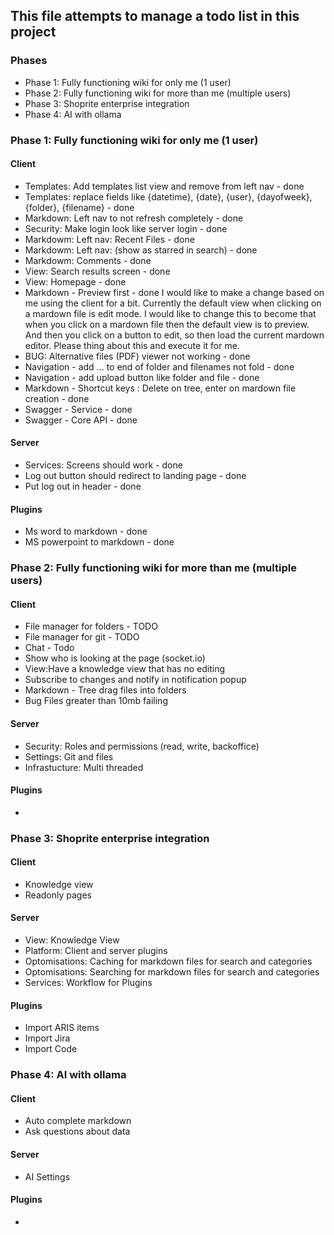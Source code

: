 ## This file attempts to manage a todo list in this project

### Phases
- Phase 1: Fully functioning wiki for only me (1 user)
- Phase 2: Fully functioning wiki for more than me (multiple users)
- Phase 3: Shoprite enterprise integration
- Phase 4: AI with ollama

### Phase 1: Fully functioning wiki for only me (1 user)
#### Client
- Templates: Add templates list view and remove from left nav - done
- Templates: replace fields like {datetime}, {date}, {user}, {dayofweek}, {folder}, {filename} - done
- Markdown: Left nav to not refresh completely - done
- Security: Make login look like server login - done
- Markdowm: Left nav: Recent Files - done
- Markdowm: Left nav: (show as starred in search) - done
- Markdowm: Comments - done
- View: Search results screen - done
- View: Homepage - done
- Markdown - Preview first - done
    I would like to make a change based on me using the client for a bit. Currently the default view when clicking on a mardown file is edit mode. I would like to change this to become that when you click on a mardown file then the default view is to preview. And then you click on a button to edit, so then load the current mardown editor. Please thing about this and execute it for me.     
- BUG: Alternative files (PDF) viewer not working - done
- Navigation - add ... to end of folder and filenames not fold  - done
- Navigation - add upload button like folder and file - done
- Markdown - Shortcut keys :  Delete on tree, enter on mardown file creation - done
- Swagger - Service - done
- Swagger - Core API - done
 
#### Server
- Services: Screens should work - done
- Log out button should redirect to landing page - done
- Put log out in header - done

#### Plugins
- Ms word to markdown - done
- MS powerpoint to markdown - done

### Phase 2: Fully functioning wiki for more than me (multiple users)
#### Client
- File manager for folders  - TODO
- File manager for git - TODO
- Chat - Todo
- Show who is looking at the page (socket.io)
- View:Have a knowledge view that has no editing
- Subscribe to changes and notify in notification popup
- Markdown - Tree drag files into folders
- Bug Files greater than 10mb failing

#### Server
- Security: Roles and permissions (read, write, backoffice)
- Settings: Git and files
- Infrastucture: Multi threaded

#### Plugins
- 

### Phase 3: Shoprite enterprise integration
#### Client
- Knowledge view
- Readonly pages

#### Server

- View: Knowledge View
- Platform: Client and server plugins
- Optomisations: Caching for markdown files for search and categories
- Optomisations: Searching for markdown files for search and categories
- Services: Workflow for Plugins

#### Plugins
- Import ARIS items
- Import Jira
- Import Code 

### Phase 4: AI with ollama
#### Client
- Auto complete markdown
- Ask questions about data

#### Server
- AI Settings

#### Plugins
- 
